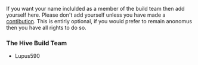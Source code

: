 If you want your name inclulded as a member of the build team then add yourself here. Please don't add yourself unless you have made a [contibution](https://github.com/CC-Hive/Main/blob/master/CONTRIBUTING.md#defining-a-contribution). This is entirly optional, if you would prefer to remain anonomus then you have all rights to do so.

### The Hive Build Team
* Lupus590

<!--- add yourself to the bullet points --->
